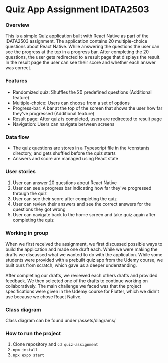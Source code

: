 # Quiz App Assignment IDATA2503

### Overview

This is a simple Quiz application built with React Native as part of the IDATA2503 assignment. The application contains 20 multiple-choice questions
about React Native. While answering the questions the user can see the progress at the top in a progress bar.
After completing the 20 questions, the user gets redirected to a result page that displays the result.
In the result page the user can see their score and whether each answer was correct.

### Features

- Randomized quiz: Shuffles the 20 predefined questions (Additional feature)
- Multiple-choice: Users can choose from a set of options
- Progress-bar: A bar at the top of the screen that shows the user how far they've progressed (Additional feature)
- Result page: After quiz is completed, users are redirected to result page
- Navigation: Users can navigate between screens

### Data flow

- The quiz questions are stores in a Typescript file in the /constants directory, and gets shuffled before the quiz starts
- Answers and score are managed using React state

### User stories

1. User can answer 20 questions about React Native
2. User can see a progress bar indicating how far they've progressed through the quiz
3. User can see their score after completing the quiz
4. User can review their answers and see the correct answers for the questions they got wrong
5. User can navigate back to the home screen and take quiz again after completing the quiz

### Working in group

When we first received the assignment, we first discussed possible ways to build the application and made one draft each.
While we were making the drafts we discussed what we wanted to do with the application. While some students were provided with a prebuilt quiz
app from the Udemy course, we built ours from scratch, which gave us a deeper understanding.

After completing our drafts, we reviewed each others drafts and provided feedback. We then selected one of the drafts to continue working on collaboratively.
The main challenge we faced was that the project specifications were given in the Udemy course for Flutter, which we didn't use because
we chose React Native.

### Class diagram

Class diagram can be found under /assets/diagrams/

### How to run the project

1. Clone repository and `cd quiz-assignment`
2. `npm install`
3. `npx expo start`
